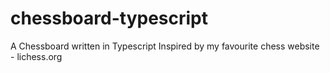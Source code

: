 # chessboard-typescript
 A Chessboard written in Typescript
 Inspired by my favourite chess website - lichess.org
